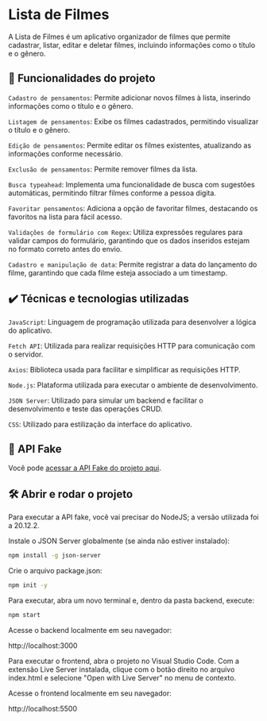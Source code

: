 # Lista de Filmes

A Lista de Filmes é um aplicativo organizador de filmes que permite cadastrar, listar, editar e deletar filmes, incluindo informações como o título e o gênero.

## 🔨 Funcionalidades do projeto

`Cadastro de pensamentos`: Permite adicionar novos filmes à lista, inserindo informações como o título e o gênero.

`Listagem de pensamentos`: Exibe os filmes cadastrados, permitindo visualizar o título e o gênero.

`Edição de pensamentos`: Permite editar os filmes existentes, atualizando as informações conforme necessário.

`Exclusão de pensamentos`: Permite remover filmes da lista.

`Busca typeahead`: Implementa uma funcionalidade de busca com sugestões automáticas, permitindo filtrar filmes conforme a pessoa digita.

`Favoritar pensamentos`: Adiciona a opção de favoritar filmes, destacando os favoritos na lista para fácil acesso.

`Validações de formulário com Regex`: Utiliza expressões regulares para validar campos do formulário, garantindo que os dados inseridos estejam no formato correto antes do envio.

`Cadastro e manipulação de data`: Permite registrar a data do lançamento do filme, garantindo que cada filme esteja associado a um timestamp.


## ✔️ Técnicas e tecnologias utilizadas

`JavaScript`: Linguagem de programação utilizada para desenvolver a lógica do aplicativo.

`Fetch API`: Utilizada para realizar requisições HTTP para comunicação com o servidor.

`Axios`: Biblioteca usada para facilitar e simplificar as requisições HTTP.

`Node.js`: Plataforma utilizada para executar o ambiente de desenvolvimento.

`JSON Server`: Utilizado para simular um backend e facilitar o desenvolvimento e teste das operações CRUD.

`CSS`: Utilizado para estilização da interface do aplicativo.


## 📁 API Fake
Você pode [acessar a API Fake do projeto aqui](https://github.com/MilyRibeiro/lista-de-filmes/blob/main/backend/db.json).

## 🛠️ Abrir e rodar o projeto

Para executar a API fake, você vai precisar do NodeJS; a versão utilizada foi a 20.12.2.

Instale o JSON Server globalmente (se ainda não estiver instalado):

```bash
npm install -g json-server
```

Crie o arquivo package.json:

```bash
npm init -y
```

Para executar, abra um novo terminal e, dentro da pasta backend, execute:

```bash
npm start
```

Acesse o backend localmente em seu navegador:

http://localhost:3000

Para executar o frontend, abra o projeto no Visual Studio Code. Com a extensão Live Server instalada, clique com o botão direito no arquivo index.html e selecione "Open with Live Server" no menu de contexto.

Acesse o frontend localmente em seu navegador:

http://localhost:5500
